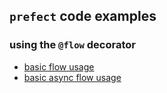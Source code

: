 ## `prefect` code examples

### using the `@flow` decorator
- [basic flow usage](flows/basic.py)
- [basic async flow usage](flows/async_basic.py)